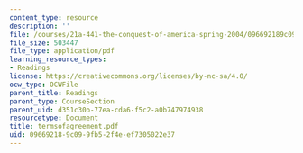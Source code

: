 ```yaml
---
content_type: resource
description: ''
file: /courses/21a-441-the-conquest-of-america-spring-2004/096692189c099fb52f4eef7305022e37_termsofagreement.pdf
file_size: 503447
file_type: application/pdf
learning_resource_types:
- Readings
license: https://creativecommons.org/licenses/by-nc-sa/4.0/
ocw_type: OCWFile
parent_title: Readings
parent_type: CourseSection
parent_uid: d351c30b-77ea-cda6-f5c2-a0b747974938
resourcetype: Document
title: termsofagreement.pdf
uid: 09669218-9c09-9fb5-2f4e-ef7305022e37
---
```

